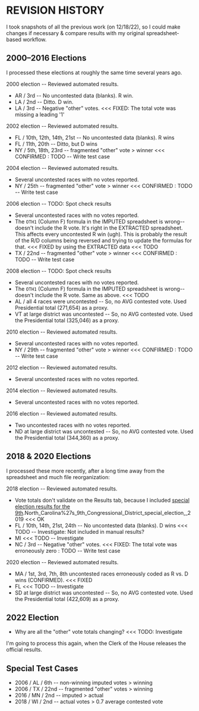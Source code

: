 # REVISION HISTORY

I took snapshots of all the previous work (on 12/18/22), so I could make changes if necessary & compare results with my original spreadsheet-based workflow.

## 2000–2016 Elections

I processed these elections at roughly the same time several years ago.
 
2000 election -- Reviewed automated results.
- AR / 3rd -- No uncontested data (blanks). R win. 
- LA / 2nd -- Ditto. D win.
- LA / 3rd -- Negative "other" votes. <<< FIXED: The total vote was missing a leading '1'

2002 election -- Reviewed automated results.
- FL / 10th, 12th, 14th, 21st -- No uncontested data (blanks). R wins
- FL / 11th, 20th -- Ditto, but D wins
- NY / 5th, 18th, 23rd -- fragmented "other" vote > winner <<< CONFIRMED : TODO -- Write test case

2004 election -- Reviewed automated results.
- Several uncontested races with no votes reported.
- NY / 25th -- fragmented "other" vote > winner <<< CONFIRMED : TODO -- Write test case

2006 election -- TODO: Spot check results
- Several uncontested races with no votes reported.
- The `OTH1` (Column F) formula in the IMPUTED spreadsheet is wrong--doesn't include the R vote. It's right in the EXTRACTED spreadsheet. This affects every uncontested R win (ugh). This is probably the result of the R/D columns being reversed and trying to update the formulas for that. <<< FIXED by using the EXTRACTED data <<< TODO
- TX / 22nd -- fragmented "other" vote > winner <<< CONFIRMED : TODO -- Write test case

2008 election -- TODO: Spot check results
- Several uncontested races with no votes reported.
- The `OTH1` (Column F) formula in the IMPUTED spreadsheet is wrong--doesn't include the R vote. Same as above. <<< TODO
- AL / all 4 races were uncontested -- So, no AVG contested vote. Used Presidential total (271,654) as a proxy. 
- VT at large district was uncontested -- So, no AVG contested vote. Used the Presidential total (325,046) as a proxy.

2010 election -- Reviewed automated results.
- Several uncontested races with no votes reported.
- NY / 29th -- fragmented "other" vote > winner <<< CONFIRMED : TODO -- Write test case

2012 election -- Reviewed automated results.
- Several uncontested races with no votes reported.

2014 election -- Reviewed automated results.
- Several uncontested races with no votes reported.

2016 election -- Reviewed automated results.
- Two uncontested races with no votes reported.
- ND at large district was uncontested -- So, no AVG contested vote. Used the Presidential total (344,360) as a proxy.

## 2018 & 2020 Elections

I processed these more recently, after a long time away from the spreadsheet and much file reorganization:

2018 election -- Reviewed automated results.
- Vote totals don't validate on the Results tab, because I included [special election results for the 9th](https://ballotpedia.org/).North_Carolina%27s_9th_Congressional_District_special_election,_2019 <<< OK
- FL / 10th, 14th, 21st, 24th -- No uncontested data (blanks). D wins <<< TODO -- Investigate: Not included in manual results?
- MI <<< TODO -- Investigate
- NC / 3rd -- Negative "other" votes. <<< FIXED: The total vote was erroneously zero : TODO -- Write test case

2020 election -- Reviewed automated results.
- MA / 1st, 3rd, 7th, 8th uncontested races erroneously coded as R vs. D wins (CONFIRMED). <<< FIXED
- FL <<< TODO -- Investigate
- SD at large district was uncontested -- So, no AVG contested vote. Used the Presidential total (422,609) as a proxy.

## 2022 Election

- Why are all the "other" vote totals changing? <<< TODO: Investigate

I'm going to process this again, when the Clerk of the House releases the official results.

## Special Test Cases

- 2006 / AL / 6th -- non-winning imputed votes > winning
- 2006 / TX / 22nd -- fragmented "other" votes > winning
- 2016 / MN / 2nd -- imputed > actual
- 2018 / WI / 2nd -- actual votes > 0.7 average contested vote
